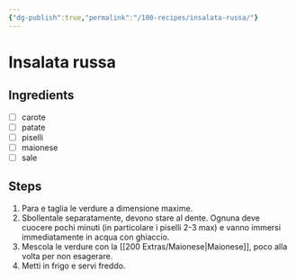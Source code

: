 ```yaml
---
{"dg-publish":true,"permalink":"/100-recipes/insalata-russa/"}
---
```


# Insalata russa
## Ingredients
- [ ] carote
- [ ] patate
- [ ] piselli
- [ ] maionese
- [ ] sale
## Steps
1. Para e taglia le verdure a dimensione maxime.
2. Sbollentale separatamente, devono stare al dente. Ognuna deve cuocere pochi minuti (in particolare i piselli 2-3 max) e vanno immersi immediatamente in acqua con ghiaccio.
3. Mescola le verdure con la [[200 Extras/Maionese\|Maionese]], poco alla volta per non esagerare.
4. Metti in frigo e servi freddo.